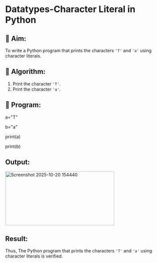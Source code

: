 # Datatypes-Character Literal in Python

## 🎯 Aim:
To write a Python program that prints the characters `'T'` and `'a'` using character literals.

## 🧠 Algorithm:
1. Print the character `'T'`.
2. Print the character `'a'`.

## 🧾 Program:

a="T"

b="a"

print(a)

print(b)

## Output:

<img width="346" height="172" alt="Screenshot 2025-10-20 154440" src="https://github.com/user-attachments/assets/88e3ad29-c61c-49eb-87a8-2ac03a744ad8" />


## Result:

Thus, The Python program that prints the characters `'T'` and `'a'` using character literals is verified.
